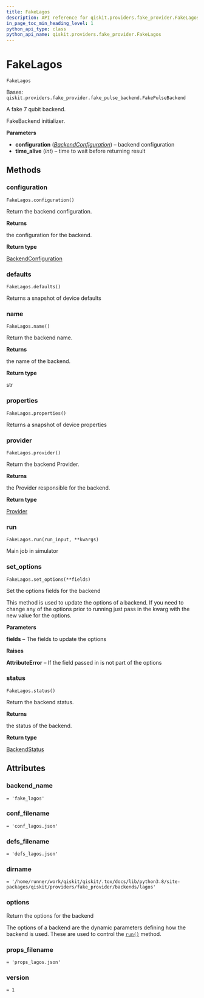 ```yaml
---
title: FakeLagos
description: API reference for qiskit.providers.fake_provider.FakeLagos
in_page_toc_min_heading_level: 1
python_api_type: class
python_api_name: qiskit.providers.fake_provider.FakeLagos
---
```


# FakeLagos

<span id="qiskit.providers.fake_provider.FakeLagos" />

`FakeLagos`

Bases: `qiskit.providers.fake_provider.fake_pulse_backend.FakePulseBackend`

A fake 7 qubit backend.

FakeBackend initializer.

**Parameters**

*   **configuration** ([*BackendConfiguration*](qiskit.providers.models.BackendConfiguration "qiskit.providers.models.BackendConfiguration")) – backend configuration
*   **time\_alive** (*int*) – time to wait before returning result

## Methods

### configuration

<span id="qiskit.providers.fake_provider.FakeLagos.configuration" />

`FakeLagos.configuration()`

Return the backend configuration.

**Returns**

the configuration for the backend.

**Return type**

[BackendConfiguration](qiskit.providers.models.BackendConfiguration "qiskit.providers.models.BackendConfiguration")

### defaults

<span id="qiskit.providers.fake_provider.FakeLagos.defaults" />

`FakeLagos.defaults()`

Returns a snapshot of device defaults

### name

<span id="qiskit.providers.fake_provider.FakeLagos.name" />

`FakeLagos.name()`

Return the backend name.

**Returns**

the name of the backend.

**Return type**

str

### properties

<span id="qiskit.providers.fake_provider.FakeLagos.properties" />

`FakeLagos.properties()`

Returns a snapshot of device properties

### provider

<span id="qiskit.providers.fake_provider.FakeLagos.provider" />

`FakeLagos.provider()`

Return the backend Provider.

**Returns**

the Provider responsible for the backend.

**Return type**

[Provider](qiskit.providers.Provider "qiskit.providers.Provider")

### run

<span id="qiskit.providers.fake_provider.FakeLagos.run" />

`FakeLagos.run(run_input, **kwargs)`

Main job in simulator

### set\_options

<span id="qiskit.providers.fake_provider.FakeLagos.set_options" />

`FakeLagos.set_options(**fields)`

Set the options fields for the backend

This method is used to update the options of a backend. If you need to change any of the options prior to running just pass in the kwarg with the new value for the options.

**Parameters**

**fields** – The fields to update the options

**Raises**

**AttributeError** – If the field passed in is not part of the options

### status

<span id="qiskit.providers.fake_provider.FakeLagos.status" />

`FakeLagos.status()`

Return the backend status.

**Returns**

the status of the backend.

**Return type**

[BackendStatus](qiskit.providers.models.BackendStatus "qiskit.providers.models.BackendStatus")

## Attributes

<span id="qiskit.providers.fake_provider.FakeLagos.backend_name" />

### backend\_name

`= 'fake_lagos'`

<span id="qiskit.providers.fake_provider.FakeLagos.conf_filename" />

### conf\_filename

`= 'conf_lagos.json'`

<span id="qiskit.providers.fake_provider.FakeLagos.defs_filename" />

### defs\_filename

`= 'defs_lagos.json'`

<span id="qiskit.providers.fake_provider.FakeLagos.dirname" />

### dirname

`= '/home/runner/work/qiskit/qiskit/.tox/docs/lib/python3.8/site-packages/qiskit/providers/fake_provider/backends/lagos'`

<span id="qiskit.providers.fake_provider.FakeLagos.options" />

### options

Return the options for the backend

The options of a backend are the dynamic parameters defining how the backend is used. These are used to control the [`run()`](qiskit.providers.fake_provider.FakeLagos#run "qiskit.providers.fake_provider.FakeLagos.run") method.

<span id="qiskit.providers.fake_provider.FakeLagos.props_filename" />

### props\_filename

`= 'props_lagos.json'`

<span id="qiskit.providers.fake_provider.FakeLagos.version" />

### version

`= 1`

